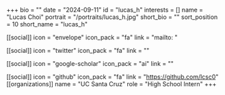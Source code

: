 +++
bio = "" 
date = "2024-09-11" 
id = "lucas_h" 
interests = [] 
name = "Lucas Choi" 
portrait = "/portraits/lucas_h.jpg" 
short_bio = "" 
sort_position = 10
 short_name = "lucas_h" 

[[social]] 
    icon = "envelope" 
    icon_pack = "fa" 
    link = "mailto: "

 [[social]] 
    icon = "twitter" 
    icon_pack = "fa" 
    link = "" 

[[social]] 
    icon = "google-scholar" 
    icon_pack = "ai" 
    link = "" 

[[social]] 
    icon = "github" 
    icon_pack = "fa" 
    link = "https://github.com/lcsc0" 
[[organizations]] 
     name = "UC Santa Cruz" 
      role = "High School Intern" 
+++